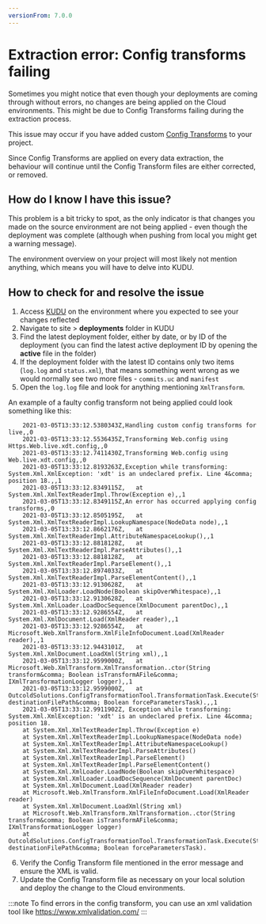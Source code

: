 ```yaml
---
versionFrom: 7.0.0
---
```


# Extraction error: Config transforms failing

Sometimes you might notice that even though your deployments are coming through without errors, no changes are being applied on the Cloud environments.
This might be due to Config Transforms failing during the extraction process.

This issue may occur if you have added custom [Config Transforms](../../../Set-up/Config-Transforms) to your project.

Since Config Transforms are applied on every data extraction, the behaviour will continue until the Config Transform files are either corrected, or removed.

## How do I know I have this issue?

This problem is a bit tricky to spot, as the only indicator is that changes you made on the source environment are not being applied - even though the deployment was complete (although when pushing from local you might get a warning message).

The environment overview on your project will most likely not mention anything, which means you will have to delve into KUDU.

## How to check for and resolve the issue

1. Access [KUDU](../../../Set-up/Power-Tools) on the environment where you expected to see your changes reflected
2. Navigate to site > **deployments** folder in KUDU
3. Find the latest deployment folder, either by date, or by ID of the deployment (you can find the latest active deployment ID by opening the **active** file in the folder)
4. If the deployment folder with the latest ID contains only two items (`log.log` and `status.xml`), that means something went wrong as we would normally see two more files - `commits.uc` and `manifest`
5. Open the `log.log` file and look for anything mentioning `XmlTransform`. 

An example of a faulty config transform not being applied could look something like this:

```log
	2021-03-05T13:33:12.5380343Z,Handling custom config transforms for live,,0
	2021-03-05T13:33:12.5536435Z,Transforming Web.config using Https.Web.live.xdt.config,,0
	2021-03-05T13:33:12.7411430Z,Transforming Web.config using Web.live.xdt.config,,0
	2021-03-05T13:33:12.8193263Z,Exception while transforming: System.Xml.XmlException: 'xdt' is an undeclared prefix. Line 4&comma; position 18.,,1
	2021-03-05T13:33:12.8349115Z,   at System.Xml.XmlTextReaderImpl.Throw(Exception e),,1
	2021-03-05T13:33:12.8349115Z,An error has occurred applying config transforms,,0
	2021-03-05T13:33:12.8505195Z,   at System.Xml.XmlTextReaderImpl.LookupNamespace(NodeData node),,1
	2021-03-05T13:33:12.8662176Z,   at System.Xml.XmlTextReaderImpl.AttributeNamespaceLookup(),,1
	2021-03-05T13:33:12.8818128Z,   at System.Xml.XmlTextReaderImpl.ParseAttributes(),,1
	2021-03-05T13:33:12.8818128Z,   at System.Xml.XmlTextReaderImpl.ParseElement(),,1
	2021-03-05T13:33:12.8974033Z,   at System.Xml.XmlTextReaderImpl.ParseElementContent(),,1
	2021-03-05T13:33:12.9130628Z,   at System.Xml.XmlLoader.LoadNode(Boolean skipOverWhitespace),,1
	2021-03-05T13:33:12.9130628Z,   at System.Xml.XmlLoader.LoadDocSequence(XmlDocument parentDoc),,1
	2021-03-05T13:33:12.9286554Z,   at System.Xml.XmlDocument.Load(XmlReader reader),,1
	2021-03-05T13:33:12.9286554Z,   at Microsoft.Web.XmlTransform.XmlFileInfoDocument.Load(XmlReader reader),,1
	2021-03-05T13:33:12.9443101Z,   at System.Xml.XmlDocument.LoadXml(String xml),,1
	2021-03-05T13:33:12.9599000Z,   at Microsoft.Web.XmlTransform.XmlTransformation..ctor(String transform&comma; Boolean isTransformAFile&comma; IXmlTransformationLogger logger),,1
	2021-03-05T13:33:12.9599000Z,   at OutcoldSolutions.ConfigTransformationTool.TransformationTask.Execute(String destinationFilePath&comma; Boolean forceParametersTask).,,1
	2021-03-05T13:33:12.9911902Z, Exception while transforming: System.Xml.XmlException: 'xdt' is an undeclared prefix. Line 4&comma; position 18.
	at System.Xml.XmlTextReaderImpl.Throw(Exception e)
	at System.Xml.XmlTextReaderImpl.LookupNamespace(NodeData node)
	at System.Xml.XmlTextReaderImpl.AttributeNamespaceLookup()  
	at System.Xml.XmlTextReaderImpl.ParseAttributes()   
	at System.Xml.XmlTextReaderImpl.ParseElement()
	at System.Xml.XmlTextReaderImpl.ParseElementContent()   
	at System.Xml.XmlLoader.LoadNode(Boolean skipOverWhitespace)   
	at System.Xml.XmlLoader.LoadDocSequence(XmlDocument parentDoc)   
	at System.Xml.XmlDocument.Load(XmlReader reader)  
	at Microsoft.Web.XmlTransform.XmlFileInfoDocument.Load(XmlReader reader)  
	at System.Xml.XmlDocument.LoadXml(String xml)  
	at Microsoft.Web.XmlTransform.XmlTransformation..ctor(String transform&comma; Boolean isTransformAFile&comma; IXmlTransformationLogger logger)
	at OutcoldSolutions.ConfigTransformationTool.TransformationTask.Execute(String destinationFilePath&comma; Boolean forceParametersTask).
```

6. Verify the Config Transform file mentioned in the error message and ensure the XML is valid.
7. Update the Config Transform file as necessary on your local solution and deploy the change to the Cloud environments.

:::note
To find errors in the config transform, you can use an xml validation tool like https://www.xmlvalidation.com/
:::